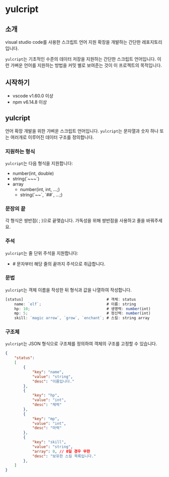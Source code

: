 # yulcript
## 소개
visual studio code를 사용한 스크립트 언어 지원 확장을 개발하는 간단한 레포지토리입니다.

`yulcript`는 기초적인 수준의 데이터 저장을 지원하는 간단한 스크립트 언어입니다. 이런 가벼운 언어를 지원하는 방법을 커밋 별로 보여준는 것이 이 프로젝트의 목적입니다.

## 시작하기
- vscode v1.60.0 이상
- npm v6.14.8 이상

## yulcript
언어 확장 개발을 위한 가벼운 스크립트 언어입니다.
`yulcript`는 문자열과 숫자 하나 또는 여러개로 이루어진 데이터 구조를 정의합니다.

### 지원하는 형식
`yulcript`는 다음 형식을 지원합니다:
- number(int, double)
- string(\`~~~\`)
- array
  + number(int, int, ...;)
  + string(\`~~\`, \`##\`, ...;)

### 문장의 끝
각 형식은 쌍반점( ; )으로 끝맺습니다. 가독성을 위해 쌍반점을 사용하고 줄을 바꿔주세요.

### 주석
`yulcript`는 줄 단위 주석을 지원합니다:
- \# 문자부터 해당 줄의 끝까지 주석으로 취급합니다.

### 문법
`yulcript`는 객체 이름을 작성한 뒤 형식과 값을 나열하여 작성합니다.
```javascript
[status]                                     # 객체: status
    name: `elf`;                             # 이름: string
    hp: 10;                                  # 생명력: number(int)
    mp: 5;                                   # 정신력: number(int)
    skill: `magic arrow`, `grow`, `enchant`; # 스킬: string array

```

### 구조체
`yulcript`는 JSON 형식으로 구조체를 정의하여 객체의 구조를 고정할 수 있습니다.
```JSON
{
	"status":
	[
		{ 
			"key": "name",
			"value": "string",
			"desc": "이름입니다."
		},
		{ 
			"key": "hp",
			"value": "int",
			"desc": "체력"
		},
		{ 
			"key": "mp",
			"value": "int",
			"desc": "마력"
		},
		{ 
			"key": "skill",
			"value": "string",
			"array": 0, // 0일 경우 무한
			"desc": "보유한 스킬 목록입니다."
		},
	]
}
```